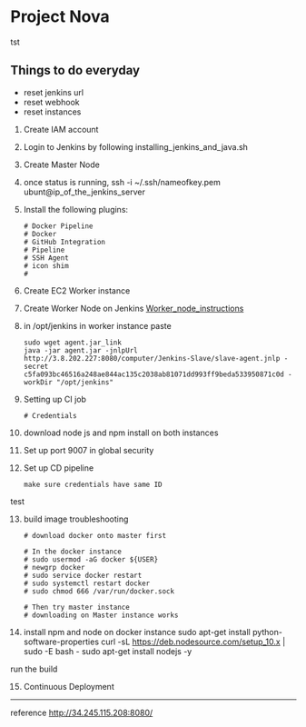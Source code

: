 # Project Nova
tst
## Things to do everyday 
- reset jenkins url
- reset webhook
- reset instances 

1) Create IAM account

2) Login to Jenkins by following installing_jenkins_and_java.sh 

3) Create Master Node

4) once status is running, ssh -i ~/.ssh/nameofkey.pem ubunt@ip_of_the_jenkins_server 

5) Install the following plugins:
    ```
    # Docker Pipeline
    # Docker
    # GitHub Integration
    # Pipeline
    # SSH Agent
    # icon shim
    # 
    ```

6) Create EC2 Worker instance 

7) Create Worker Node on Jenkins 
[Worker_node_instructions](https://bhargavamin.com/how-to-do/setup-jenkins-slave-amazon-linux-aws/)

8) in /opt/jenkins in worker instance paste
    ```
    sudo wget agent.jar_link 
    java -jar agent.jar -jnlpUrl http://3.8.202.227:8080/computer/Jenkins-Slave/slave-agent.jnlp -secret c5fa093bc46516a248ae844ac135c2038ab81071dd993ff9beda533950871c0d -workDir "/opt/jenkins"
    ```

9) Setting up CI job 
    ```
    # Credentials 
    ```
10) download node js and npm install on both instances

11) Set up port 9007 in global security

12) Set up CD pipeline 
	```
	make sure credentials have same ID
	```
test

13) build image
troubleshooting 
	```
	# download docker onto master first
		
	# In the docker instance
	# sudo usermod -aG docker ${USER}
	# newgrp docker
	# sudo service docker restart
	# sudo systemctl restart docker
	# sudo chmod 666 /var/run/docker.sock

	# Then try master instance
	# downloading on Master instance works
	```

14) install npm and node on docker instance
 sudo apt-get install python-software-properties
curl -sL https://deb.nodesource.com/setup_10.x | sudo -E bash -
sudo apt-get install nodejs -y

run the build

15) Continuous Deployment

----
reference 
http://34.245.115.208:8080/
